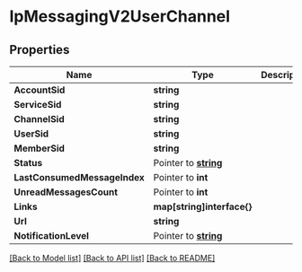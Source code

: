 # IpMessagingV2UserChannel

## Properties

Name | Type | Description | Notes
------------ | ------------- | ------------- | -------------
**AccountSid** | **string** |  |[optional] 
**ServiceSid** | **string** |  |[optional] 
**ChannelSid** | **string** |  |[optional] 
**UserSid** | **string** |  |[optional] 
**MemberSid** | **string** |  |[optional] 
**Status** | Pointer to [**string**](UserChannelEnumChannelStatus.md) |  |
**LastConsumedMessageIndex** | Pointer to **int** |  |
**UnreadMessagesCount** | Pointer to **int** |  |
**Links** | **map[string]interface{}** |  |[optional] 
**Url** | **string** |  |[optional] 
**NotificationLevel** | Pointer to [**string**](UserChannelEnumNotificationLevel.md) |  |

[[Back to Model list]](../README.md#documentation-for-models) [[Back to API list]](../README.md#documentation-for-api-endpoints) [[Back to README]](../README.md)


